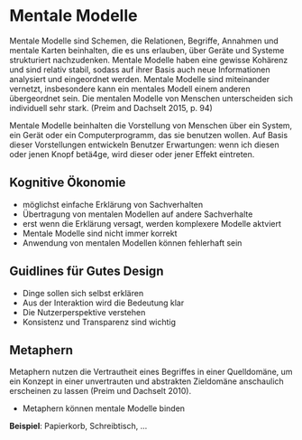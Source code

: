 # Mentale Modelle

Mentale Modelle sind Schemen, die Relationen, Begriffe, Annahmen und mentale Karten beinhalten, die es uns erlauben, über Geräte und Systeme strukturiert nachzudenken. Mentale Modelle haben eine gewisse Kohärenz und sind relativ stabil, sodass auf ihrer Basis auch neue Informationen analysiert und eingeordnet werden. Mentale Modelle sind miteinander vernetzt, insbesondere kann ein mentales Modell einem anderen übergeordnet sein. Die mentalen Modelle von Menschen unterscheiden sich individuell sehr stark.
(Preim and Dachselt 2015, p. 94)

Mentale Modelle beinhalten die Vorstellung von Menschen über ein System, ein Gerät oder ein Computerprogramm, das sie benutzen wollen. Auf Basis dieser Vorstellungen entwickeln Benutzer Erwartungen: wenn ich diesen oder jenen Knopf betä4ge, wird dieser oder jener Effekt eintreten.

## Kognitive Ökonomie

- möglichst einfache Erklärung von Sachverhalten
- Übertragung von mentalen Modellen auf andere Sachverhalte
- erst wenn die Erklärung versagt, werden komplexere Modelle aktviert
- Mentale Modelle sind nicht immer korrekt
- Anwendung von mentalen Modellen können fehlerhaft sein

## Guidlines für Gutes Design

- Dinge sollen sich selbst erklären
- Aus der Interaktion wird die Bedeutung klar
- Die Nutzerperspektive verstehen
- Konsistenz und Transparenz sind wichtig

## Metaphern

Metaphern nutzen die Vertrautheit eines Begriffes in einer Quelldomäne, um ein Konzept in einer unvertrauten und abstrakten Zieldomäne anschaulich erscheinen zu lassen
(Preim und Dachselt 2010).

- Metaphern können mentale Modelle binden

**Beispiel**: Papierkorb, Schreibtisch, ...
